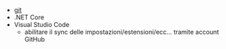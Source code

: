 - [git](https://git-scm.com/download/win)
- .NET Core
- Visual Studio Code
  - abilitare il sync delle impostazioni/estensioni/ecc... tramite account GitHub
